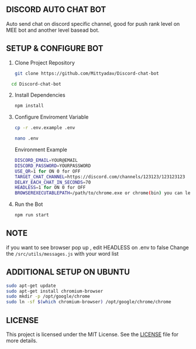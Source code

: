 ## DISCORD AUTO CHAT BOT

Auto send chat on discord specific channel, good for push rank level on MEE bot and another level basead bot.

## SETUP & CONFIGURE BOT

1. Clone Project Repository
   ```bash
   git clone https://github.com/Mittyadav/Discord-chat-bot

  ```bash
    cd Discord-chat-bot
 ```
2. Install Dependencies
   ```bash
   npm install
   ```
3. Configure Enviroment Variable
   ```bash
   cp -r .env.example .env
   ```
   ```bash
   nano .env
   ```
   Environment Example
   ```bash
   DISCORD_EMAIL=YOUR@EMAIL
   DISCORD_PASSWORD=YOURPASSWORD
   USE_QR=1 for ON 0 for OFF
   TARGET_CHAT_CHANNEL=https://discord.com/channels/123123/123123123
   DELAY_EACH_CHAT_IN_SECONDS=70
   HEADLESS=1 for ON 0 for OFF
   BROWSEREXECUTABLEPATH=/path/to/chrome.exe or chrome(bin) you can leave it blank to set it to default path
   ```
5. Run the Bot
   ```bash
   npm run start
   ```

## NOTE

if you want to see browser pop up , edit HEADLESS on .env to false
Change the `/src/utils/messages.js` with your word list

## ADDITIONAL SETUP ON UBUNTU
```bash
sudo apt-get update
sudo apt-get install chromium-browser
sudo mkdir -p /opt/google/chrome
sudo ln -sf $(which chromium-browser) /opt/google/chrome/chrome
```

## LICENSE

This project is licensed under the MIT License. See the [LICENSE](LICENSE) file for more details.
